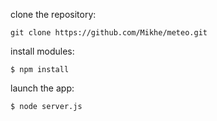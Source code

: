clone the repository:

    git clone https://github.com/Mikhe/meteo.git

install modules:

    $ npm install
    
launch the app:
    
    $ node server.js
